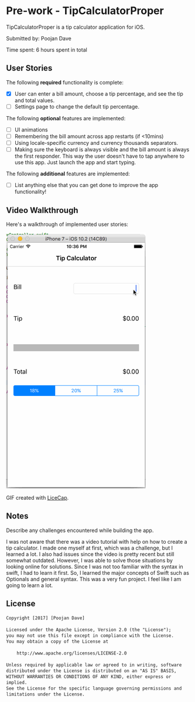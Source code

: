 # Pre-work - TipCalculatorProper

TipCalculatorProper is a tip calculator application for iOS.

Submitted by: Poojan Dave

Time spent: 6 hours spent in total

## User Stories

The following **required** functionality is complete:

* [x] User can enter a bill amount, choose a tip percentage, and see the tip and total values.
* [ ] Settings page to change the default tip percentage.

The following **optional** features are implemented:
* [ ] UI animations
* [ ] Remembering the bill amount across app restarts (if <10mins)
* [ ] Using locale-specific currency and currency thousands separators.
* [ ] Making sure the keyboard is always visible and the bill amount is always the first responder. This way the user doesn't have to tap anywhere to use this app. Just launch the app and start typing.

The following **additional** features are implemented:

- [ ] List anything else that you can get done to improve the app functionality!

## Video Walkthrough 

Here's a walkthrough of implemented user stories:

![animatedGIF](TipCalculatorGif.gif)

GIF created with [LiceCap](http://www.cockos.com/licecap/).

## Notes

Describe any challenges encountered while building the app.

I was not aware that there was a video tutorial with help on how to create a tip calculator. I made one myself at first, which was a challenge, but I learned a lot. 
I also had issues since the video is pretty recent but still somewhat outdated. However, I was able to solve those situations by looking online for solutions. Since I was not too familiar with the syntax in swift, I had to learn it first. So, I learned the major concepts of Swift such as Optionals and general syntax.
This was a very fun project. I feel like I am going to learn a lot.

## License

    Copyright [2017] [Poojan Dave]

    Licensed under the Apache License, Version 2.0 (the "License");
    you may not use this file except in compliance with the License.
    You may obtain a copy of the License at

        http://www.apache.org/licenses/LICENSE-2.0

    Unless required by applicable law or agreed to in writing, software
    distributed under the License is distributed on an "AS IS" BASIS,
    WITHOUT WARRANTIES OR CONDITIONS OF ANY KIND, either express or implied.
    See the License for the specific language governing permissions and
    limitations under the License.
